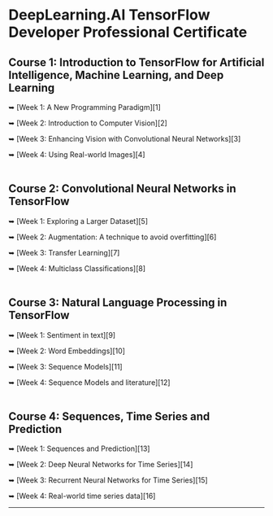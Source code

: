 # DeepLearning.AI TensorFlow Developer Professional Certificate

## Course 1: Introduction to TensorFlow for Artificial Intelligence, Machine Learning, and Deep Learning

➥ [Week 1: A New Programming Paradigm][1]

➥ [Week 2: Introduction to Computer Vision][2]

➥ [Week 3: Enhancing Vision with Convolutional Neural Networks][3]

➥ [Week 4: Using Real-world Images][4]<br><br>

## Course 2: Convolutional Neural Networks in TensorFlow

➥ [Week 1: Exploring a Larger Dataset][5]

➥ [Week 2: Augmentation: A technique to avoid overfitting][6]

➥ [Week 3: Transfer Learning][7]

➥ [Week 4: Multiclass Classifications][8]<br><br>

## Course 3: Natural Language Processing in TensorFlow

➥ [Week 1: Sentiment in text][9]

➥ [Week 2: Word Embeddings][10]

➥ [Week 3: Sequence Models][11]

➥ [Week 4: Sequence Models and literature][12]<br><br>

## Course 4: Sequences, Time Series and Prediction

➥ [Week 1: Sequences and Prediction][13]

➥ [Week 2: Deep Neural Networks for Time Series][14]

➥ [Week 3: Recurrent Neural Networks for Time Series][15]

➥ [Week 4: Real-world time series data][16]

***
